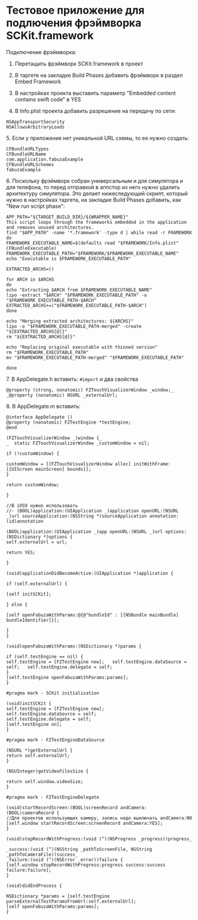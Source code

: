 # Тестовое приложение для подлючения фрэймворка SCKit.framework
Подключение фрэймворка:

1. Перетащить фрэймворк SCKit.framework в проект

2. В таргете на закладке Build Phases добавить фрэймворк в раздел Embed Framework

3. В настройках проекта выставить параметр "Embedded content contains swift code" в YES

4. В Info.plist проекта добавить разрешение на передачу по сети: 
~~~~
NSAppTransportSecurity 
NSAllowsArbitraryLoads
~~~~

5\. Если у приложения нет уникальной URL схемы, то ее нужно создать:
~~~~
CFBundleURLTypes
CFBundleURLName
com.application.fabuzaExample
CFBundleURLSchemes
fabuzaExample
~~~~

6\. Поскольку фрэймворк собран универсальным и для симулятора и для телефона, то перед отправкой в аппстор из него нужно удалить архитектуру симулятора. Это делает нижеследующий скрипт, который нужно в настройках таргета, на закладке Build Phases добавить, как "New run script phase":
~~~~
APP_PATH="${TARGET_BUILD_DIR}/${WRAPPER_NAME}"
This script loops through the frameworks embedded in the application and removes unused architectures.
find "$APP_PATH" -name '*.framework' -type d | while read -r FRAMEWORK
do
FRAMEWORK_EXECUTABLE_NAME=$(defaults read "$FRAMEWORK/Info.plist" CFBundleExecutable)
FRAMEWORK_EXECUTABLE_PATH="$FRAMEWORK/$FRAMEWORK_EXECUTABLE_NAME"
echo "Executable is $FRAMEWORK_EXECUTABLE_PATH"

EXTRACTED_ARCHS=()

for ARCH in $ARCHS
do
echo "Extracting $ARCH from $FRAMEWORK_EXECUTABLE_NAME"
lipo -extract "$ARCH" "$FRAMEWORK_EXECUTABLE_PATH" -o "$FRAMEWORK_EXECUTABLE_PATH-$ARCH"
EXTRACTED_ARCHS+=("$FRAMEWORK_EXECUTABLE_PATH-$ARCH")
done

echo "Merging extracted architectures: ${ARCHS}"
lipo -o "$FRAMEWORK_EXECUTABLE_PATH-merged" -create "${EXTRACTED_ARCHS[@]}"
rm "${EXTRACTED_ARCHS[@]}"

echo "Replacing original executable with thinned version"
rm "$FRAMEWORK_EXECUTABLE_PATH"
mv "$FRAMEWORK_EXECUTABLE_PATH-merged" "$FRAMEWORK_EXECUTABLE_PATH"

done
~~~~

7\. В AppDelegate.h вставить:
``#import``
и два свойства
~~~~
@property (strong, nonatomic) FZTouchVisualizerWindow _window;_
_@property (nonatomic) NSURL _externalUrl;
~~~~

8\. В AppDelegate.m вставить:
~~~~
@interface AppDelegate () 
@property (nonatomic) FZTestEngine *testEngine;
@end

(FZTouchVisualizerWindow _)window {_
_  static FZTouchVisualizerWindow _customWindow = nil;

if (!customWindow) {

customWindow = [[FZTouchVisualizerWindow alloc] initWithFrame:[[UIScreen mainScreen] bounds]];
}

return customWindow;

}

//В iOS9 нужно использовать
//- (BOOL)application:(UIApplication _)application openURL:(NSURL _)url sourceApplication:(NSString *)sourceApplication annotation:(id)annotation

(BOOL)application:(UIApplication _)app openURL:(NSURL _)url options:(NSDictionary *)options {
self.externalUrl = url;

return YES;

}

(void)applicationDidBecomeActive:(UIApplication *)application {

if (self.externalUrl) {

[self initSCKit]; 

} else {

[self openFabuzaWithParams:@{@"bundleId" : [[NSBundle mainBundle] bundleIdentifier]}]; 

}
}

(void)openFabuzaWithParams:(NSDictionary *)params {

if (self.testEngine == nil) {
self.testEngine = [FZTestEngine new];   self.testEngine.dataSource = self;   self.testEngine.delegate = self; 
}
[self.testEngine openFabuzaWithParams:params];
}

#pragma mark - SCKit initialization

(void)initSCKit {
self.testEngine = [FZTestEngine new];
self.testEngine.dataSource = self;
self.testEngine.delegate = self;
[self.testEngine on];
}

#pragma mark - FZTestEngineDataSource

(NSURL *)getExternalUrl {
return self.externalUrl;
}

(NSUInteger)getVideoFilesSize {

return self.window.videoSize;
}

#pragma mark - FZTestEngineDelegate

(void)startRecordScreen:(BOOL)screenRecord andCamera:(BOOL)cameraRecord {
//Для проектов использующих камеру, запись надо выключать andCamera:NO
[self.window startRecordScreen:screenRecord andCamera:YES];
}

(void)stopRecordWithProgress:(void (^)(NSProgress _progress))progress_

_success:(void (^)(NSString _pathToScreenFile, NSString _pathToCameraFile))success_
_failure:(void (^)(NSError _error))failure {
[self.window stopRecordWithProgress:progress success:success failure:failure];
}

(void)didEndProcess {

NSDictionary *params = [self.testEngine parseExternalTestParamsFromUrl:self.externalUrl];
[self openFabuzaWithParams:params];
}
~~~~